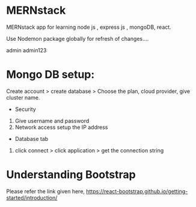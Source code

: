# MERNstack
MERNstack app for learning node js , express js , mongoDB, react.


Use Nodemon package globally for refresh of changes....

admin
admin123

# Mongo DB setup:
Create account > create database > Choose the plan, cloud provider, give cluster name.
* Security 
1. Give username and password
2. Network access setup the IP address


* Database tab
1. click connect > click application > get the connection string



# Understanding Bootstrap
Please refer the link given here,
https://react-bootstrap.github.io/getting-started/introduction/